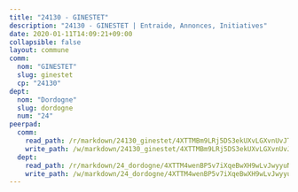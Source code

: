 ```yaml
---
title: "24130 - GINESTET"
description: "24130 - GINESTET | Entraide, Annonces, Initiatives"
date: 2020-01-11T14:09:21+09:00
collapsible: false
layout: commune
comm:
  nom: "GINESTET"
  slug: ginestet
  cp: "24130"
dept:
  nom: "Dordogne"
  slug: dordogne
  num: "24"
peerpad:
  comm:
    read_path: /r/markdown/24130_ginestet/4XTTMBm9LRj5DS3ekUXvLGXvnUvJTG62NKx1ctAMjSqfSkQfK
    write_path: /w/markdown/24130_ginestet/4XTTMBm9LRj5DS3ekUXvLGXvnUvJTG62NKx1ctAMjSqfSkQfK-K3TgTgJXPgdvaesGbfw1fLC1G5AD8pHKMU91Nv1nwRzpAW4D7q4WtatPJ7qu6bmqBGQwKRzj4fhmZaKPgFHd3Yf3UUmrBYs8c3DqfRzmkoXdQVMLznUoBLMLijm4NmaAVWifzgbT
  dept:
    read_path: /r/markdown/24_dordogne/4XTTM4wenBP5v7iXqeBwXH9wLvJwyyuNKzLxRyGzSZXmCuzgg
    write_path: /w/markdown/24_dordogne/4XTTM4wenBP5v7iXqeBwXH9wLvJwyyuNKzLxRyGzSZXmCuzgg-K3TgUusQQUSAmJPXozCTSBeqjqksxkVWGVxtHwEFrs5RuocQr8weKG2oQg7MVeg2F9Hhv7ggtBiBU8D9pdXEPa9M67VU3BzgAG9BCtQw3VY3Xcxk2YSegk3iUXMkpicGxxJr7mWp
---
```



